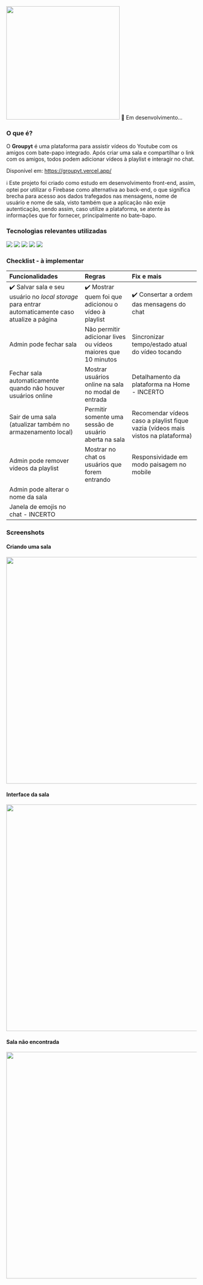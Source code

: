 <img width='300px' src='https://i.imgur.com/EOXaMKs.png' />
🚧 Em desenvolvimento...

### O que é?
O <b>Groupyt</b> é uma plataforma para assistir vídeos do Youtube com os amigos com bate-papo integrado. Após criar uma sala e compartilhar o link com os amigos, todos podem adicionar vídeos à playlist e interagir no chat.

Disponível em: https://groupyt.vercel.app/

ℹ️ Este projeto foi criado como estudo em desenvolvimento front-end, assim, optei por utilizar o Firebase como alternativa ao back-end, o que significa brecha para acesso aos dados trafegados nas mensagens, nome de usuário e nome de sala, visto também que a aplicação não exije autenticação, sendo assim, caso utilize a plataforma, se atente às informações que for fornecer, principalmente no bate-bapo.

### Tecnologias relevantes utilizadas
<a href='https://nextjs.org/'><img src='https://user-images.githubusercontent.com/56923620/187099131-7cde5bf0-6e1f-4e36-b973-794dd9f7af72.png' /></a>
<a href='https://firebase.google.com/'><img src='https://user-images.githubusercontent.com/56923620/187099147-d4beff2b-157c-44cd-a263-54b91257492b.png' /></a>
<a href='https://www.typescriptlang.org/'><img src='https://user-images.githubusercontent.com/56923620/187099152-b827cf48-770b-40e7-b995-a3c8682b145a.png' /></a>
<a href='https://axios-http.com/ptbr/docs/intro'><img src='https://user-images.githubusercontent.com/56923620/187099154-49ef70eb-6ce8-4da3-a43b-5be00413ff75.png' /></a>
<a href='https://styled-components.com/'><img src='https://user-images.githubusercontent.com/56923620/187099155-e30596c7-fd0a-45d9-ab10-a5ad24cbc37e.png' /></a>

### Checklist - à implementar

| Funcionalidades | Regras | Fix e mais |
|:---------------------------------------------------------------------------------------------------------|:---------------|:-------|
| ✔️ Salvar sala e seu usuário no <i>local storage</i> para entrar automaticamente caso atualize a página | ✔️ Mostrar quem foi que adicionou o vídeo à playlist | ✔️ Consertar a ordem das mensagens do chat |
| Admin pode fechar sala | Não permitir adicionar lives ou vídeos maiores que 10 minutos | Sincronizar tempo/estado atual do vídeo tocando |
| Fechar sala automaticamente quando não houver usuários online | Mostrar usuários online na sala no modal de entrada | Detalhamento da plataforma na Home - INCERTO |
| Sair de uma sala (atualizar também no armazenamento local) | Permitir somente uma sessão de usuário aberta na sala | Recomendar vídeos caso a playlist fique vazia (vídeos mais vistos na plataforma) |
| Admin pode remover vídeos da playlist | Mostrar no chat os usuários que forem entrando | Responsividade em modo paisagem no mobile |
| Admin pode alterar o nome da sala |  |  |
| Janela de emojis no chat - INCERTO |  |  |

### Screenshots
#### Criando uma sala
<img width='600px' src='https://user-images.githubusercontent.com/56923620/187014404-e689c33d-fc53-4f4f-b0b1-1caba0242cad.png' />

#### Interface da sala
<img width='600px' src='https://user-images.githubusercontent.com/56923620/187014627-3b229398-10f2-486a-b0c4-cac5f7e8d63d.png' />

#### Sala não encontrada 
<img width='600px' src='https://user-images.githubusercontent.com/56923620/187014662-11b23097-f05d-4ba0-a2ce-eb8a1f65c25a.png' />

